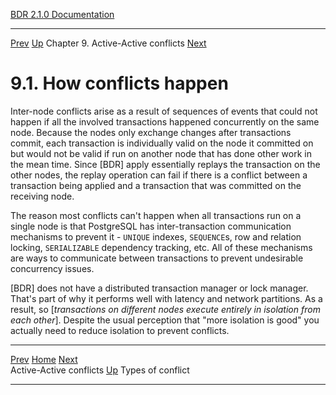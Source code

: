   [BDR 2.1.0 Documentation](README.md)                                                                                                        
  ----------------------------------------------------------------- ------------------------------------- ------------------------------------ -----------------------------------------------------------------
  [Prev](conflicts.md "Active-Active conflicts")   [Up](conflicts.md)    Chapter 9. Active-Active conflicts    [Next](conflicts-types.md "Types of conflict")  


# 9.1. How conflicts happen

Inter-node conflicts arise as a result of sequences of events that could
not happen if all the involved transactions happened concurrently on the
same node. Because the nodes only exchange changes after transactions
commit, each transaction is individually valid on the node it committed
on but would not be valid if run on another node that has done other
work in the mean time. Since [BDR] apply essentially
replays the transaction on the other nodes, the replay operation can
fail if there is a conflict between a transaction being applied and a
transaction that was committed on the receiving node.

The reason most conflicts can\'t happen when all transactions run on a
single node is that PostgreSQL has inter-transaction communication
mechanisms to prevent it - `UNIQUE` indexes,
`SEQUENCE`s, row and relation locking,
`SERIALIZABLE` dependency tracking, etc. All of these
mechanisms are ways to communicate between transactions to prevent
undesirable concurrency issues.

[BDR] does not have a distributed transaction manager or
lock manager. That\'s part of why it performs well with latency and
network partitions. As a result, so [*transactions on different nodes
execute entirely in isolation from each other*]. Despite the
usual perception that \"more isolation is good\" you actually need to
reduce isolation to prevent conflicts.



  --------------------------------------- ------------------------------------- ---------------------------------------------
  [Prev](conflicts.md)     [Home](README.md)     [Next](conflicts-types.md)  
  Active-Active conflicts                  [Up](conflicts.md)                              Types of conflict
  --------------------------------------- ------------------------------------- ---------------------------------------------
